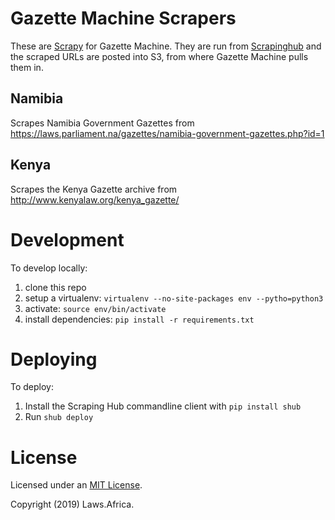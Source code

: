 # Gazette Machine Scrapers

These are [Scrapy](https://scrapy.org/) for Gazette Machine. They are run from [Scrapinghub](https://app.scrapinghub.com/p/375525/jobs) and the scraped
URLs are posted into S3, from where Gazette Machine pulls them in.

## Namibia

Scrapes Namibia Government Gazettes from https://laws.parliament.na/gazettes/namibia-government-gazettes.php?id=1

## Kenya

Scrapes the Kenya Gazette archive from http://www.kenyalaw.org/kenya_gazette/

# Development

To develop locally:

1. clone this repo
2. setup a virtualenv: ``virtualenv --no-site-packages env --pytho=python3``
3. activate: `source env/bin/activate`
3. install dependencies: `pip install -r requirements.txt`

# Deploying

To deploy:

1. Install the Scraping Hub commandline client with `pip install shub`
2. Run `shub deploy`

# License

Licensed under an [MIT License](LICENSE).

Copyright (2019) Laws.Africa.
